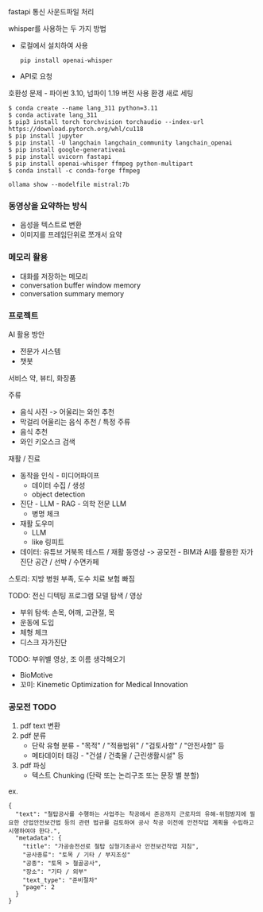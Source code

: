 fastapi 통신
사운드파일 처리

whisper를 사용하는 두 가지 방법
- 로컬에서 설치하여 사용
	```
	pip install openai-whisper
	```
- API로 요청

호환성 문제 - 파이썬 3.10, 넘파이 1.19 버전 사용
환경 새로 세팅
```
$ conda create --name lang_311 python=3.11
$ conda activate lang_311
$ pip3 install torch torchvision torchaudio --index-url https://download.pytorch.org/whl/cu118
$ pip install jupyter
$ pip install -U langchain langchain_community langchain_openai
$ pip install google-generativeai
$ pip install uvicorn fastapi
$ pip install openai-whisper ffmpeg python-multipart
$ conda install -c conda-forge ffmpeg
```



```
ollama show --modelfile mistral:7b
```

### 동영상을 요약하는 방식
- 음성을 텍스트로 변환
- 이미지를 프레임단위로 쪼개서 요약


### 메모리 활용
- 대화를 저장하는 메모리
- conversation buffer window memory
- conversation summary memory




### 프로젝트

AI 활용 방안
- 전문가 시스템
- 챗봇

서비스
약, 뷰티, 화장품

주류
- 음식 사진 -> 어울리는 와인 추천
- 막걸리 어울리는 음식 추천 / 특정 주류
- 음식 추천 
- 와인 키오스크 검색

재활 / 진료
- 동작을 인식 - 미디어파이프
	- 데이터 수집 / 생성
	- object detection
- 진단 - LLM - RAG - 의학 전문 LLM
	- 병명 체크
- 재활 도우미
	- LLM
	- like 링피트
- 데이터: 유튜브 거북목 테스트 / 재활 동영상
-> 공모전 - BIM과 AI를 활용한 자가 진단 공간 / 선박 / 수면카페

스토리: 지방 병원 부족, 도수 치료 보험 빠짐

TODO: 전신 디텍팅 프로그램 모델 탐색 / 영상 
- 부위 탐색: 손목, 어깨, 고관절, 목
- 운동에 도입 
- 체형 체크
- 디스크 자가진단

TODO: 부위별 영상, 조 이름 생각해오기
- BioMotive
- 꼬미: Kinemetic Optimization for Medical Innovation



### 공모전 TODO
1. pdf text 변환
2. pdf 분류
	- 단락 유형 분류 -  "목적" / "적용범위" / "검토사항" / "안전사항" 등
	- 메타데이터 태깅 - "건설 / 건축물 / 근린생활시설" 등
3. pdf 파싱
	- 텍스트 Chunking (단락 또는 논리구조 또는 문장 별 분할)

ex. 
```
{
  "text": "철탑공사를 수행하는 사업주는 착공에서 준공까지 근로자의 유해-위험방지에 필요한 산업안전보건법 등의 관련 법규를 검토하여 공사 착공 이전에 안전작업 계획을 수립하고 시행하여야 한다.",
  "metadata": {
    "title": "가공송전선로 철탑 심형기초공사 안전보건작업 지침",
    "공사종류": "토목 / 기타 / 부지조성"
    "공종": "토목 > 철골공사",
    "장소": "기타 / 외부"
    "text_type": "준비절차"
    "page": 2
  }
}
```
